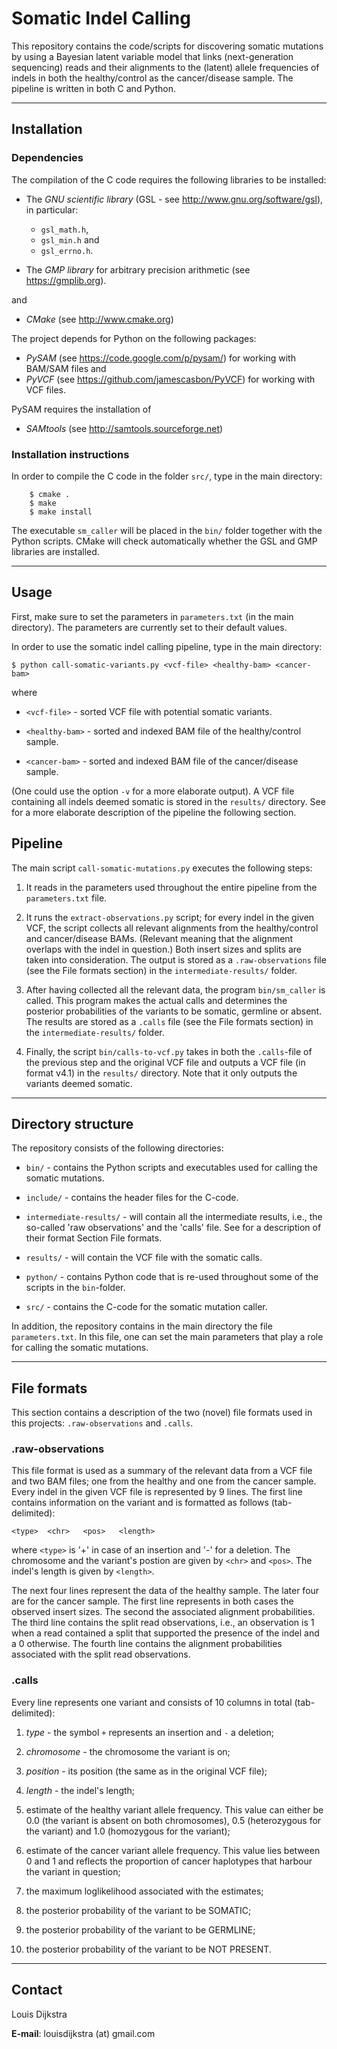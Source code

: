 Somatic Indel Calling
=====================

This repository contains the code/scripts for discovering somatic mutations by using a Bayesian latent variable model that links (next-generation sequencing) reads and their alignments to the (latent) allele frequencies of indels in both the healthy/control as the cancer/disease sample. The pipeline is written in both C and Python. 

***

## Installation 

### Dependencies 

The compilation of the C code requires the following libraries to be installed:  

* The _GNU scientific library_ (GSL - see http://www.gnu.org/software/gsl), in particular:
	* `gsl_math.h`,
	* `gsl_min.h` and 
	* `gsl_errno.h`. 

* The _GMP library_ for arbitrary precision arithmetic (see https://gmplib.org). 

and

* _CMake_ (see http://www.cmake.org)

The project depends for Python on the following packages: 

* _PySAM_ (see https://code.google.com/p/pysam/) for working with BAM/SAM files and
* _PyVCF_ (see https://github.com/jamescasbon/PyVCF) for working with VCF files. 

PySAM requires the installation of 

* _SAMtools_ (see http://samtools.sourceforge.net)

### Installation instructions 

In order to compile the C code in the folder `src/`, type in the main directory: 

```
	$ cmake . 
	$ make
	$ make install 
```

The executable `sm_caller` will be placed in the `bin/` folder together with the Python scripts. CMake will check automatically whether the GSL and GMP libraries are installed. 

***

## Usage 

First, make sure to set the parameters in `parameters.txt` (in the main directory). The parameters are currently set to their default values. 

In order to use the somatic indel calling pipeline, type in the main directory: 

	$ python call-somatic-variants.py <vcf-file> <healthy-bam> <cancer-bam>  

where 

* `<vcf-file>` - sorted VCF file with potential somatic variants.
	
* `<healthy-bam>` - sorted and indexed BAM file of the healthy/control sample.
	
* `<cancer-bam>` - sorted and indexed BAM file of the cancer/disease sample. 

(One could use the option `-v` for a more elaborate output). A VCF file containing all indels deemed somatic is stored in the `results/` directory. See for a more elaborate description of the pipeline the following section. 

## Pipeline

The main script `call-somatic-mutations.py` executes the following steps: 

1. It reads in the parameters used throughout the entire pipeline from the `parameters.txt` file. 

2. It runs the `extract-observations.py` script; for every indel in the given VCF, the script collects all relevant alignments from the healthy/control and cancer/disease BAMs. (Relevant meaning that the alignment overlaps with the indel in question.) Both insert sizes and splits are taken into consideration.
The output is stored as a `.raw-observations` file (see the File formats section) in the `intermediate-results/` folder. 

3. After having collected all the relevant data, the program `bin/sm_caller` is called. This program makes the actual calls and determines the posterior probabilities of the variants to be somatic, germline or absent. The results are stored as a `.calls` file (see the File formats section) in the `intermediate-results/` folder. 

4. Finally, the script `bin/calls-to-vcf.py` takes in both the `.calls`-file of the previous step and the original VCF file and outputs a VCF file (in format v4.1) in the `results/` directory. Note that it only outputs the variants deemed somatic. 

*** 

## Directory structure 

The repository consists of the following directories: 

* `bin/` - contains the Python scripts and executables used for calling the somatic mutations. 

* `include/` - contains the header files for the C-code.

* `intermediate-results/` - will contain all the intermediate results, i.e., the so-called 'raw observations' and the 'calls' file. See for a description of their format Section File formats.

* `results/` - will contain the VCF file with the somatic calls.

* `python/` - contains Python code that is re-used throughout some of the scripts in the `bin`-folder.

* `src/` - contains the C-code for the somatic mutation caller. 

In addition, the repository contains in the main directory the file `parameters.txt`. In this file, one can set the main parameters that play a role for calling the somatic mutations. 

***

## File formats

This section contains a description of the two (novel) file formats used in this projects: `.raw-observations` and `.calls`. 

### .raw-observations

This file format is used as a summary of the relevant data
from a VCF file and two BAM files; one from the healthy and one
from the cancer sample. Every indel in the given VCF file is 
represented by 9 lines. The first line contains information
on the variant and is formatted as follows (tab-delimited): 

	<type>	<chr>	<pos>	<length>

where `<type>` is '+' in case of an insertion and '-' for a 
deletion. The chromosome and the variant's postion are given by 
`<chr>` and `<pos>`. The indel's length is given by `<length>`. 

The next four lines represent the data of the healthy sample. The 
later four are for the cancer sample. The first line represents in
both cases the observed insert sizes. The second the associated 
alignment probabilities. The third line contains the split read 
observations, i.e., an observation is 1 when a read contained a split 
that supported the presence of the indel and a 0 otherwise. The 
fourth line contains the alignment probabilities associated with 
the split read observations. 

### .calls

Every line represents one variant and consists of 10 columns in total (tab-delimited):

1. _type_ - the symbol `+` represents an insertion and `-` a deletion;

2. _chromosome_ - the chromosome the variant is on;

3. _position_ - its position (the same as in the original VCF file);

4. _length_ - the indel's length;

5. estimate of the healthy variant allele frequency. This value can either be 0.0 (the variant is absent on both chromosomes), 0.5 (heterozygous for the variant) and 1.0 (homozygous for the variant); 

6. estimate of the cancer variant allele frequency. This value lies between 0 and 1 and reflects the proportion of cancer haplotypes that harbour the variant in question;

7. the maximum loglikelihood associated with the estimates; 

8. the posterior probability of the variant to be SOMATIC; 

9. the posterior probability of the variant to be GERMLINE;  

10. the posterior probability of the variant to be NOT PRESENT.    

***

## Contact

Louis Dijkstra

__E-mail__: louisdijkstra (at) gmail.com
